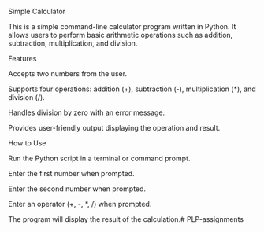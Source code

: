 Simple Calculator

This is a simple command-line calculator program written in Python. It allows users to perform basic arithmetic operations such as addition, subtraction, multiplication, and division.

Features

Accepts two numbers from the user.

Supports four operations: addition (+), subtraction (-), multiplication (*), and division (/).

Handles division by zero with an error message.

Provides user-friendly output displaying the operation and result.

How to Use

Run the Python script in a terminal or command prompt.

Enter the first number when prompted.

Enter the second number when prompted.

Enter an operator (+, -, *, /) when prompted.

The program will display the result of the calculation.# PLP-assignments
